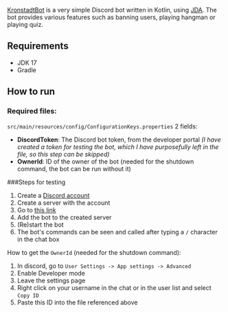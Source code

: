 [KronstadtBot](https://en.wikipedia.org/wiki/Kotlin_Island#History) is a very simple Discord bot written in Kotlin, using [JDA](https://github.com/DV8FromTheWorld/JDA). The bot
provides various features such as banning users, playing hangman or playing quiz.

## Requirements

- JDK 17
- Gradle

## How to run

### Required files:
`src/main/resources/config/ConfigurationKeys.properties` 2 fields:
- **DiscordToken**: The Discord bot token, from the developer portal *(I have created a token for testing the bot, which I have purposefully left in the file, so this step can be skipped)*
- **OwnerId**: ID of the owner of the bot (needed for the shutdown command, the bot can be run without it)

###Steps for testing

1. Create a [Discord account](https://discord.com/register)
2. Create a server with the account
3. Go to [this link](https://discord.com/oauth2/authorize?client_id=815580002938519583&scope=bot&permissions=470019135)
4. Add the bot to the created server
5. (Re)start the bot
6. The bot's commands can be seen and called after typing a `/` character in the chat box

How to get the `OwnerId` (needed for the shutdown command):
1. In discord, go to `User Settings -> App settings -> Advanced`
2. Enable Developer mode
3. Leave the settings page
4. Right click on your username in the chat or in the user list and select `Copy ID`
5. Paste this ID into the file referenced above
